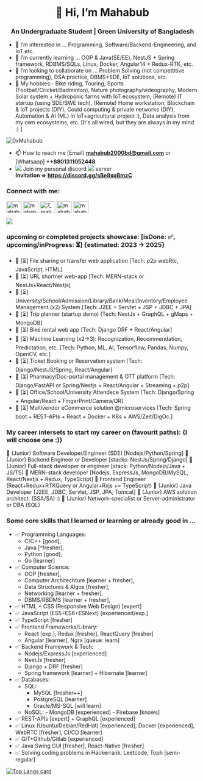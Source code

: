 
<h1 align="center">👋 Hi, I’m Mahabub</h1>
<h3 align="center">An Undergraduate Student | Green University of Bangladesh</h3>

- 👀 I’m interested in ... Programming, Software/Backend-Engineering, and IoT etc.
- 🌱 I’m currently learning ... OOP & Java(SE/EE), NestJS + Spring framework, RDBMS/SQLs, Linux, Docker, Angular14 + Redux-RTK, etc.
- 💞️ I’m looking to collaborate on ... Problem Solving (not compettitive programming), DSA practice, DBMS+SDE, IoT solutions, etc.
- 🔆 My hobbies:- Bike riding, Touring, Sports (Football/Cricket/Badminton), Nature photography/videography, Modern Solar system + Hydroponic farms with IoT ecosystem, (Remote) IT startup (using SDE/SWE tech), (Remote) Home workstation, Blockchain & IoT projects (DIY), Could computing & private networks (DIY), Automation & AI (ML) in IoT+agricultural project :), Data analysis from my own ecosystems, etc. [It's all wired, but they are always in my mind :) ]


<p align="left"> <img src="https://komarev.com/ghpvc/?username=0xMahabub&label=Profile%20views&color=0e75b6&style=flat" alt="0xMahabub" /> </p>

- 📫 How to reach me [Email] **mahabub2000bd@gmail.com** or [Whatsapp] **++8801311052448**
- <img src="https://cdn.jsdelivr.net/gh/Readme-Workflows/Readme-Icons@main/icons/octicons/ApprovedChanges.svg" /> Join my personal discord <img src="https://cdn.icon-icons.com/icons2/2108/PNG/32/discord_icon_130958.png"/> server <br /> **Invitation => https://discord.gg/sBe9xqBmzC**

<h3 align="left">Connect with me:</h3>
<p align="left">
<a href="https://linkedin.com/in/mahabub2000/" target="blank"><img align="center" src="https://raw.githubusercontent.com/rahuldkjain/github-profile-readme-generator/master/src/images/icons/Social/linked-in-alt.svg" alt="mahabub2000/" height="30" width="40" /></a>
<!-- <a href="https://kaggle.com/username" target="blank"><img align="center" src="https://raw.githubusercontent.com/rahuldkjain/github-profile-readme-generator/master/src/images/icons/Social/kaggle.svg" alt="name" height="30" width="40" /></a> -->
<a href="https://fb.com/mahabub6333/" target="blank"><img align="center" src="https://raw.githubusercontent.com/rahuldkjain/github-profile-readme-generator/master/src/images/icons/Social/facebook.svg" alt="mahabub/" height="30" width="40" /></a>
<a href="https://instagram.com/7_mahabub/" target="blank"><img align="center" src="https://raw.githubusercontent.com/rahuldkjain/github-profile-readme-generator/master/src/images/icons/Social/instagram.svg" alt="7_mahabub/" height="30" width="40" /></a>
<!--<a href="https://www.codechef.com/users/username" target="blank"><img align="center" src="https://cdn.jsdelivr.net/npm/simple-icons@3.1.0/icons/codechef.svg" alt="name" height="30" width="40" /></a>-->
<a href="https://www.hackerrank.com/mahabub072" target="blank"><img align="center" src="https://raw.githubusercontent.com/rahuldkjain/github-profile-readme-generator/master/src/images/icons/Social/hackerrank.svg" alt="mahabub072" height="30" width="40" /></a>
<!--<a href="https://codeforces.com/profile/mahabub72" target="blank"><img align="center" src="https://raw.githubusercontent.com/rahuldkjain/github-profile-readme-generator/master/src/images/icons/Social/codeforces.svg" alt="mahabub72" height="30" width="40" /></a>-->
<a href="https://www.leetcode.com/mahabub072/" target="blank"><img align="center" src="https://raw.githubusercontent.com/rahuldkjain/github-profile-readme-generator/master/src/images/icons/Social/leet-code.svg" alt="mahabub72/" height="30" width="40" /></a>
<!--<a href="https://auth.geeksforgeeks.org/user/username" target="blank"><img align="center" src="https://raw.githubusercontent.com/rahuldkjain/github-profile-readme-generator/master/src/images/icons/Social/geeks-for-geeks.svg" alt="username" height="30" width="40" /></a>
</p> -->
<!-- <img width="500px" alt="0xMahabub Github Stats"  src="https://github-readme-stats.vercel.app/api?username=0xMahabub&show_icons=true"/> -->
<p align="left">
  <a href="https://github.com/0xMahabub"> <img align="center" src="https://github-readme-stats.anuraghazra1.vercel.app/api/top-langs/?username=0xMahabub&layout=compact&theme=radical" />
  </a>
</p>


### upcoming or completed projects showcase: [isDone: ✅, upcoming/inProgress: ⏳]      {estimated: 2023 -> 2025}
- 🚧 [⏳] File sharing or transfer web application [Tech: p2p webRtc, JavaScript, HTML]
- 🚧 [⏳] URL shortner web-app [Tech: MERN-stack or NestJs+React/Nextjs]
- 🚧 [⏳] University/School/Admission/Library/Bank/Meal/Inventory/Employee Management (x2) System [Tech: J2EE + Servlet + JSP + JDBC + JPA]
- 🚧 [⏳] Trip planner (startup demo) [Tech: NestJs + GraphQL + gMaps + MongoDB]
- 🚧 [⏳] Bike rental web app [Tech: Django DRF + React/Angular]
- 🚧 [⏳] Machine Learning (x2->3): Recognization, Recommendation, Predictation, etc.  [Tech: Python, ML, AI, Tensorflow, Pandas, Numpy, OpenCV, etc.]
- 🚧 [⏳] Ticket Booking or Reservation system [Tech: Django/NestJS/Spring, React/Angular]
- 🚧 [⏳] Pharmacy/Doc-portal management & OTT platform [Tech: Django/FastAPI or Spring/Nestjs + React/Angular + Streaming + p2p]
- 🚧 [⏳] Office/School/University Attendece System [Tech: Django/Spring + Angular/React + FingerPrint/Camera/QR]
- 🚧 [⏳] Multivendor eCommerce solution @microservices [Tech: Spring boot + REST-APIs + React + Docker + K8s + AWS/Zeit/DigOc.]


### My career intersets to start my career on (favourit paths): {I will choose one :)}

💚 (Junior) Software Developer/Engineer (SDE) [Nodejs/Python/Spring]
💚 (Junior) Backend Engineer or Developer [stacks: NestJs/Spring/Django]
💚 (Junior) Full-stack developer or engineer [stack: Python/Nodejs/Java + JS/TS]
💚 MERN-stack developer [Nodejs, ExpressJs, MongoDB/MySQL, React/Nextjs + Redux, TypeScript]
💚 Frontend Engineer (React+Redux+RTKQuery or Angular+Rxjs += TypeScript)
💚 (Junior) Java Developer [J2EE, JDBC, Servlet, JSP, JPA, Tomcat]
💚 (Junior) AWS solution architect. (SSA/SA) :)
💚 (Junior) Network-specialist or Server-administrator or DBA (SQL)





### Some core skills that I learned or learning or already good in ...
- ✅ Programming Languages: 
    - C/C++ [good], 
    - Java [^fresher], 
    - Python [good],
    - Go [learner]
- ✅ Computer Science: 
    - OOP [fresher], 
    - Computer Architechture [learner + fresher], 
    - Data Structures & Algos [fresher], 
    - Networking [learner + fresher],
    - DBMS/RBDMS [learner + fresher], 
- ✅ HTML + CSS (Responsive Web Design) [expert]
- ✅ JavaScript (ES5+ES6+ESNext) [experienced/exp.]
- ✅ TypeScript [fresher]
- ✅ Frontend Frameworks/Library: 
    - React [exp.], Redux [fresher], ReactQuery [fresher]
    - Angular [learner], Ngrx [queue: learn]
- ✅ Backend Framework & Tech:
    - Nodejs/ExpressJs [experienced]
    - NestJs [fresher]
    - Django + DRF [fresher]
    - Spring framework [learner] + Hibernate [learner]
- ✅ Databases:
    - SQL:
      - MySQL [fresher++]
      - PostgreSQL [learner]
      - Oracle/MS-SQL [will learn]
     - NoSQL:
      - MongoDB [experienced]
      - Firebase [knows]
- ✅ REST-APIs [expert] + GraphQL [experienced]
- ✅ Linux (Ubuntu/Debian/RedHat) [experienced], Docker [experienced], WebRTC [fresher], CI/CD [learner]
- ✅ GIT+Github/Gitlab [experienced]
- ✅ Java Swing GUI [fresher], React-Native [fresher]
- ✅ Solving coding problems in Hackerrank, Leetcode, Toph [semi-regular]



[![Top Langs card](https://github-readme-stats.vercel.app/api/top-langs/?username=0xMahabub&card_width=500)](https://github.com/0xMahabub/)
<!---
0xMahabub/0xMahabub is a ✨ special ✨ repository because its `README.md` (this file) appears on your GitHub profile.
You can click the Preview link to take a look at your changes.

[![LinkedIn Connect](https://img.shields.io/badge/%20-Connect-black?color=14171A&labelColor=212121&logo=linkedin&logoColor=ffffff)](https://www.linkedin.com/in/mahabub2000/) 
[![Facebook Follow](https://img.shields.io/badge/%20-Follow-black?color=14171A&labelColor=1976d2&logo=facebook&logoColor=ffffff)](https://web.facebook.com/mahabub6333) 
-->

